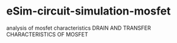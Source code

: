 # eSim-circuit-simulation-mosfet
analysis of mosfet characteristics
DRAIN AND TRANSFER CHARACTERISTICS OF MOSFET 
